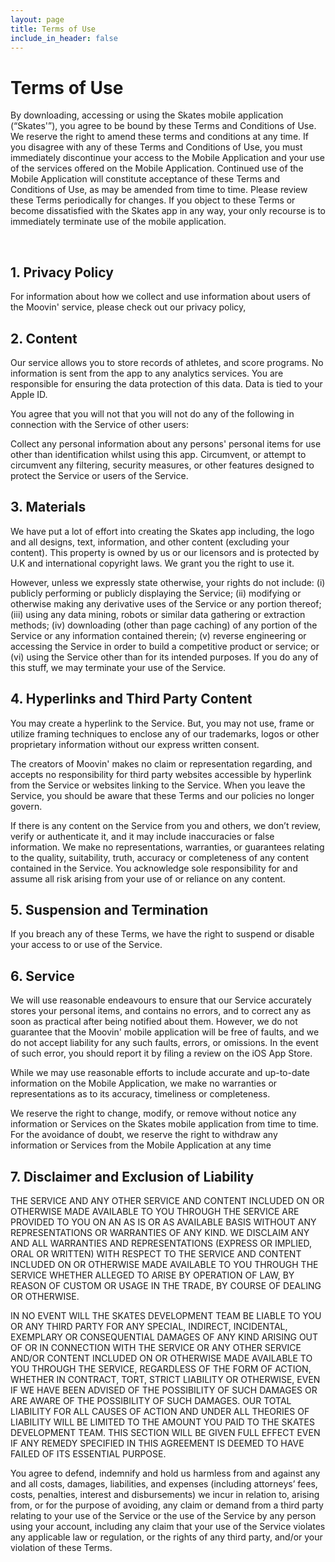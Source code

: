 ```yaml
---
layout: page
title: Terms of Use
include_in_header: false
---
```


# Terms of Use
By downloading, accessing or using the Skates mobile application (“Skates'”), you agree to be bound by these Terms and Conditions of Use. We reserve the right to amend these terms and conditions at any time. If you disagree with any of these Terms and Conditions of Use, you must immediately discontinue your access to the Mobile Application and your use of the services offered on the Mobile Application. Continued use of the Mobile Application will constitute acceptance of these Terms and Conditions of Use, as may be amended from time to time. Please review these Terms periodically for changes. If you object to these Terms or become dissatisfied with the Skates app in any way, your only recourse is to immediately terminate use of the mobile application.

<br>

## 1. Privacy Policy
For information about how we collect and use information about users of the Moovin' service, please check out our privacy policy,

## 2. Content

Our service allows you to store records of athletes, and score programs. No information is sent from the app to any analytics services. You are responsible for ensuring the data protection of this data. Data is tied to your Apple ID.

You agree that you will not that you will not do any of the following in connection with the Service of other users:

Collect any personal information about any persons' personal items for use other than identification whilst using this app.
Circumvent, or attempt to circumvent any filtering, security measures, or other features designed to protect the Service or users of the Service.

## 3. Materials

We have put a lot of effort into creating the Skates app including, the logo and all designs, text, information, and other content (excluding your content). This property is owned by us or our licensors and is protected by U.K and international copyright laws. We grant you the right to use it.

However, unless we expressly state otherwise, your rights do not include: (i) publicly performing or publicly displaying the Service; (ii) modifying or otherwise making any derivative uses of the Service or any portion thereof; (iii) using any data mining, robots or similar data gathering or extraction methods; (iv) downloading (other than page caching) of any portion of the Service or any information contained therein; (v) reverse engineering or accessing the Service in order to build a competitive product or service; or (vi) using the Service other than for its intended purposes. If you do any of this stuff, we may terminate your use of the Service.

## 4. Hyperlinks and Third Party Content

You may create a hyperlink to the Service. But, you may not use, frame or utilize framing techniques to enclose any of our trademarks, logos or other proprietary information without our express written consent.

The creators of Moovin' makes no claim or representation regarding, and accepts no responsibility for third party websites accessible by hyperlink from the Service or websites linking to the Service. When you leave the Service, you should be aware that these Terms and our policies no longer govern.

If there is any content on the Service from you and others, we don’t review, verify or authenticate it, and it may include inaccuracies or false information. We make no representations, warranties, or guarantees relating to the quality, suitability, truth, accuracy or completeness of any content contained in the Service. You acknowledge sole responsibility for and assume all risk arising from your use of or reliance on any content.

## 5. Suspension and Termination

If you breach any of these Terms, we have the right to suspend or disable your access to or use of the Service.

## 6. Service

We will use reasonable endeavours to ensure that our Service accurately stores your personal items, and contains no errors, and to correct any as soon as practical after being notified about them. However, we do not guarantee that the Moovin' mobile application will be free of faults, and we do not accept liability for any such faults, errors, or omissions. In the event of such error, you should report it by filing a review on the iOS App Store.

While we may use reasonable efforts to include accurate and up-to-date information on the Mobile Application, we make no warranties or representations as to its accuracy, timeliness or completeness.

We reserve the right to change, modify, or remove without notice any information or Services on the Skates mobile application from time to time. For the avoidance of doubt, we reserve the right to withdraw any information or Services from the Mobile Application at any time

## 7. Disclaimer and Exclusion of Liability

THE SERVICE AND ANY OTHER SERVICE AND CONTENT INCLUDED ON OR OTHERWISE MADE AVAILABLE TO YOU THROUGH THE SERVICE ARE PROVIDED TO YOU ON AN AS IS OR AS AVAILABLE BASIS WITHOUT ANY REPRESENTATIONS OR WARRANTIES OF ANY KIND. WE DISCLAIM ANY AND ALL WARRANTIES AND REPRESENTATIONS (EXPRESS OR IMPLIED, ORAL OR WRITTEN) WITH RESPECT TO THE SERVICE AND CONTENT INCLUDED ON OR OTHERWISE MADE AVAILABLE TO YOU THROUGH THE SERVICE WHETHER ALLEGED TO ARISE BY OPERATION OF LAW, BY REASON OF CUSTOM OR USAGE IN THE TRADE, BY COURSE OF DEALING OR OTHERWISE.

IN NO EVENT WILL THE SKATES DEVELOPMENT TEAM BE LIABLE TO YOU OR ANY THIRD PARTY FOR ANY SPECIAL, INDIRECT, INCIDENTAL, EXEMPLARY OR CONSEQUENTIAL DAMAGES OF ANY KIND ARISING OUT OF OR IN CONNECTION WITH THE SERVICE OR ANY OTHER SERVICE AND/OR CONTENT INCLUDED ON OR OTHERWISE MADE AVAILABLE TO YOU THROUGH THE SERVICE, REGARDLESS OF THE FORM OF ACTION, WHETHER IN CONTRACT, TORT, STRICT LIABILITY OR OTHERWISE, EVEN IF WE HAVE BEEN ADVISED OF THE POSSIBILITY OF SUCH DAMAGES OR ARE AWARE OF THE POSSIBILITY OF SUCH DAMAGES. OUR TOTAL LIABILITY FOR ALL CAUSES OF ACTION AND UNDER ALL THEORIES OF LIABILITY WILL BE LIMITED TO THE AMOUNT YOU PAID TO THE SKATES DEVELOPMENT TEAM. THIS SECTION WILL BE GIVEN FULL EFFECT EVEN IF ANY REMEDY SPECIFIED IN THIS AGREEMENT IS DEEMED TO HAVE FAILED OF ITS ESSENTIAL PURPOSE.

You agree to defend, indemnify and hold us harmless from and against any and all costs, damages, liabilities, and expenses (including attorneys’ fees, costs, penalties, interest and disbursements) we incur in relation to, arising from, or for the purpose of avoiding, any claim or demand from a third party relating to your use of the Service or the use of the Service by any person using your account, including any claim that your use of the Service violates any applicable law or regulation, or the rights of any third party, and/or your violation of these Terms.
